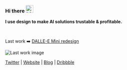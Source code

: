 ### Hi there <img src="https://user-images.githubusercontent.com/1303154/88677602-1635ba80-d120-11ea-84d8-d263ba5fc3c0.gif" width="24px" alt="hi">

**I use design to make AI solutions trustable & profitable.**

  
   

Last work ➡️ [DALLE-E Mini redesign](https://www.hugoduprez.com/dalleeMiniRedesign)

![Last work image](https://www.hugoduprez.com/works/dalleeMiniRedesign/Presentation%20result-min.png)

[Twitter](https://twitter.com/HugoDuprez) | [Website](https://www.hugoduprez.com/) | [Blog](https://medium.com/@duprez.hugo) | [Dribbble](https://dribbble.com/HugoDuprez/shots)
